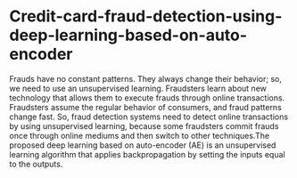 # Credit-card-fraud-detection-using-deep-learning-based-on-auto-encoder
Frauds have no constant patterns. They always change their behavior; so, we need to use an unsupervised learning. Fraudsters learn about new technology that allows them to execute frauds through online transactions. Fraudsters assume the regular behavior of consumers, and fraud patterns change fast. So, fraud detection systems need to detect online transactions by using unsupervised learning, because some fraudsters commit frauds once through online mediums and then switch to other techniques.The proposed deep learning based on auto-encoder (AE) is an unsupervised learning algorithm that applies backpropagation by setting the inputs equal to the outputs.
